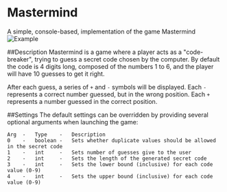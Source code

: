 # Mastermind
A simple, console-based, implementation of the game Mastermind
![Example](http://i.imgur.com/0w8Jm25.png)

##Description
Mastermind is a game where a player acts as a "code-breaker", trying to guess a secret code chosen by the computer.
By default the code is 4 digits long, composed of the numbers 1 to 6, and the player will have 10 guesses to get it right.

After each guess, a series of `+` and `-` symbols will be displayed. Each `-` represents a correct number guessed, but in the wrong position. Each `+` represents a number guessed in the correct position.

##Settings
The default settings can be overridden by providing several optional arguments when launching the game:
```
Arg  -   Type    -   Description
0    -   boolean -   Sets whether duplicate values should be allowed in the secret code
1    -   int     -   Sets number of guesses give to the user
2    -   int     -   Sets the length of the generated secret code
3    -   int     -   Sets the lower bound (inclusive) for each code value (0-9)
4    -   int     -   Sets the upper bound (inclusive) for each code value (0-9)
```
